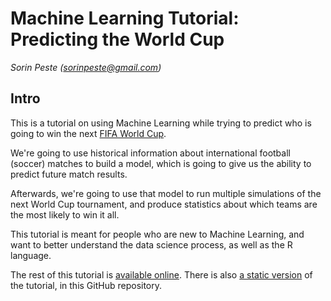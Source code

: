 # Machine Learning Tutorial: Predicting the World Cup #

*Sorin Peste (sorinpeste@gmail.com)*

## Intro ##

This is a tutorial on using Machine Learning while trying to predict who is going to win the next [FIFA World Cup](http://www.fifa.com/worldcup/index.html).

We're going to use historical information about international football (soccer) matches to build a model, which is going to give us the ability to predict future match results.

Afterwards, we're going to use that model to run multiple simulations of the next World Cup tournament, and produce statistics about which teams are the most likely to win it all.

This tutorial is meant for people who are new to Machine Learning, and want to better understand the data science process, as well as the R language.

The rest of this tutorial is [available online](https://aka.ms/predicttheworldcup). There is also [a static version](./blob/master/src/WorldCup.ipynb) of the tutorial, in this GitHub repository.
